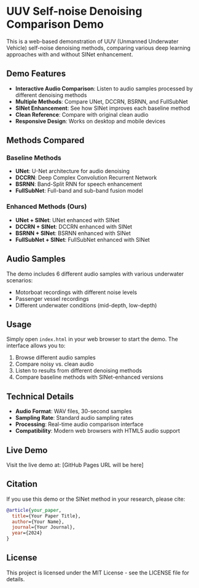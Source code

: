 # UUV Self-noise Denoising Comparison Demo

This is a web-based demonstration of UUV (Unmanned Underwater Vehicle) self-noise denoising methods, comparing various deep learning approaches with and without SINet enhancement.

## Demo Features

- **Interactive Audio Comparison**: Listen to audio samples processed by different denoising methods
- **Multiple Methods**: Compare UNet, DCCRN, BSRNN, and FullSubNet
- **SINet Enhancement**: See how SINet improves each baseline method
- **Clean Reference**: Compare with original clean audio
- **Responsive Design**: Works on desktop and mobile devices

## Methods Compared

### Baseline Methods
- **UNet**: U-Net architecture for audio denoising
- **DCCRN**: Deep Complex Convolution Recurrent Network
- **BSRNN**: Band-Split RNN for speech enhancement
- **FullSubNet**: Full-band and sub-band fusion model

### Enhanced Methods (Ours)
- **UNet + SINet**: UNet enhanced with SINet
- **DCCRN + SINet**: DCCRN enhanced with SINet
- **BSRNN + SINet**: BSRNN enhanced with SINet
- **FullSubNet + SINet**: FullSubNet enhanced with SINet

## Audio Samples

The demo includes 6 different audio samples with various underwater scenarios:
- Motorboat recordings with different noise levels
- Passenger vessel recordings
- Different underwater conditions (mid-depth, low-depth)

## Usage

Simply open `index.html` in your web browser to start the demo. The interface allows you to:

1. Browse different audio samples
2. Compare noisy vs. clean audio
3. Listen to results from different denoising methods
4. Compare baseline methods with SINet-enhanced versions

## Technical Details

- **Audio Format**: WAV files, 30-second samples
- **Sampling Rate**: Standard audio sampling rates
- **Processing**: Real-time audio comparison interface
- **Compatibility**: Modern web browsers with HTML5 audio support

## Live Demo

Visit the live demo at: [GitHub Pages URL will be here]

## Citation

If you use this demo or the SINet method in your research, please cite:

```bibtex
@article{your_paper,
  title={Your Paper Title},
  author={Your Name},
  journal={Your Journal},
  year={2024}
}
```

## License

This project is licensed under the MIT License - see the LICENSE file for details. 